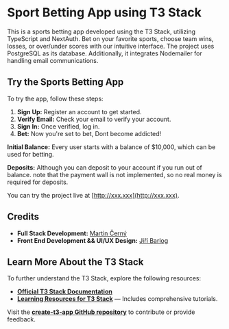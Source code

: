 # Sport Betting App using T3 Stack

This is a sports betting app developed using the T3 Stack, utilizing TypeScript and NextAuth. Bet on your favorite sports, choose team wins, losses, or over/under scores with our intuitive interface.
The project uses PostgreSQL as its database. Additionally, it integrates Nodemailer for handling email communications.

## Try the Sports Betting App 

To try the app, follow these steps:
1. **Sign Up:** Register an account to get started.
2. **Verify Email:** Check your email to verify your account.
3. **Sign In:** Once verified, log in.
4. **Bet:** Now you're set to bet, Dont become addicted!

**Initial Balance:** Every user starts with a balance of $10,000, which can be used for betting.


**Deposits:** Although you can deposit to your account if you run out of balance. note that the payment wall is not implemented, so no real money is required for deposits.


You can try the project live at [http://xxx.xxx](http://xxx.xxx).

## Credits

- **Full Stack Development:** [Martin Černý](https://github.com/Cernousek0)
- **Front End Development && UI/UX Design:** [Jiří Barlog](https://github.com/jirkoseu)


## Learn More About the T3 Stack

To further understand the T3 Stack, explore the following resources:

- **[Official T3 Stack Documentation](https://create.t3.gg/)**
- **[Learning Resources for T3 Stack](https://create.t3.gg/en/faq#what-learning-resources-are-currently-available)** — Includes comprehensive tutorials.

Visit the **[create-t3-app GitHub repository](https://github.com/t3-oss/create-t3-app)** to contribute or provide feedback.

